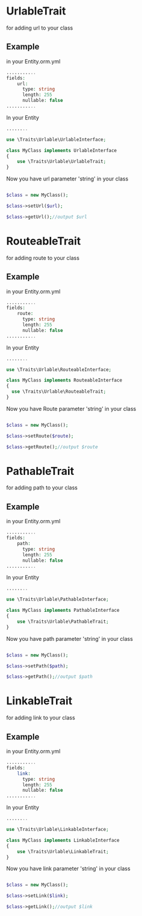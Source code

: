 UrlableTrait
=================

for adding url to your class

Example
-------
in your Entity.orm.yml
```php
...........
fields:
    url:
      type: string
      length: 255
      nullable: false
...........
```

In your Entity
```php
........

use \Traits\Urlable\UrlableInterface;

class MyClass implements UrlableInterface
{
	use \Traits\Urlable\UrlableTrait;
}

```

Now you have url parameter 'string' in your class
```php

$class = new MyClass();

$class->setUrl($url);

$class->getUrl();//output $url

```

RouteableTrait
=================

for adding route to your class

Example
-------
in your Entity.orm.yml
```php
...........
fields:
    route:
      type: string
      length: 255
      nullable: false
...........
```

In your Entity
```php
........

use \Traits\Urlable\RouteableInterface;

class MyClass implements RouteableInterface
{
  use \Traits\Urlable\RouteableTrait;
}

```

Now you have Route parameter 'string' in your class
```php

$class = new MyClass();

$class->setRoute($route);

$class->getRoute();//output $route

```


PathableTrait
=================

for adding path to your class

Example
-------
in your Entity.orm.yml
```php
...........
fields:
    path:
      type: string
      length: 255
      nullable: false
...........
```

In your Entity
```php
........

use \Traits\Urlable\PathableInterface;

class MyClass implements PathableInterface
{
	use \Traits\Urlable\PathableTrait;
}

```

Now you have path parameter 'string' in your class
```php

$class = new MyClass();

$class->setPath($path);

$class->getPath();//output $path

```


LinkableTrait
=================

for adding link to your class

Example
-------
in your Entity.orm.yml
```php
...........
fields:
    link:
      type: string
      length: 255
      nullable: false
...........
```

In your Entity
```php
........

use \Traits\Urlable\LinkableInterface;

class MyClass implements LinkableInterface
{
	use \Traits\Urlable\LinkableTrait;
}

```

Now you have link parameter 'string' in your class
```php

$class = new MyClass();

$class->setLink($link);

$class->getLink();//output $link

```
